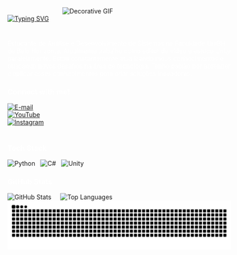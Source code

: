 <div style="display: flex; justify-content: space-between; align-items: flex-start;">
  <div style="flex: 1; max-width: 70%;">
  </div>

  <div style="flex-shrink: 0; margin-left: 80px;">
    <img 
      align="right" 
      src="https://media2.giphy.com/media/v1.Y2lkPTc5MGI3NjExdWZlOXRvMGl5bzIxZDV1cG1wYzB1N3BwMjVxbTkyODBtN2toOTQ4MCZlcD12MV9pbnRlcm5hbF9naWZfYnlfaWQmY3Q9Zw/4ilFRqgbzbx4c/giphy.gif" 
      alt="Decorative GIF" 
      style="width: 380px; height: auto;" 
    />
  </div>
</div>

<a href="https://git.io/typing-svg">
  <img 
    src="https://readme-typing-svg.herokuapp.com?font=Minecraft&pause=1000&color=FFFFFF&background=FF000000&width=435&lines=Wellcome+To+Mizas+Profile" 
    alt="Typing SVG" 
  />
</a>

#

<p style="color: #FFFFFF; margin-top: 10px;">
  Estudante de Análise e Desenvolvimento de Sistemas na Faculdade UniBH de Belo Horizonte. Atualmente trabalho como editor de vídeo e estudo Unity paralelamente. Estou constantemente atualizando meus conhecimentos e buscando novos desafios na área de tecnologia. Tenho paixão por aprender e aplicar esses conhecimentos para criar soluções inovadoras.
</p>

<img align="right" alt="" height="190px" src="./src/study.gif">



<h3 align="left" style="color: #FFFFFF;">Connect with me!</h3>

[![E-mail](https://img.shields.io/badge/-Email-000000?style=for-the-badge&logo=microsoft-outlook&logoColor=FFFFFF)](mailto:mizascontato@gmail.com)  
[![YouTube](https://img.shields.io/badge/-YouTube-000000?style=for-the-badge&logo=youtube&logoColor=FFFFFF)](https://www.youtube.com/@mizas25)  
[![Instagram](https://img.shields.io/badge/-Instagram-000000?style=for-the-badge&logo=instagram&logoColor=FFFFFF)](https://www.instagram.com/carvalho_miz/)

#

<h3 align="left" style="color: #FFFFFF;">Tech Stack</h3>

<div align="left">
  <img src="https://cdn.jsdelivr.net/gh/devicons/devicon/icons/python/python-original.svg" height="30" alt="Python" />
  &nbsp;
  <img src="https://cdn.jsdelivr.net/gh/devicons/devicon/icons/csharp/csharp-original.svg" height="30" alt="C#" />
  &nbsp;
  <img src="https://cdn.jsdelivr.net/gh/devicons/devicon/icons/unity/unity-original.svg" height="30" alt="Unity" />
</div>



<h3 align="left" style="color:#FFFFFF;">GitHub Stats</h3>

<div align="left" style="display: flex; justify-content: flex-start; gap: 20px; flex-wrap: nowrap;">
  <img 
    src="https://github-readme-stats.vercel.app/api?username=Mizaszudo&show_icons=true&theme=dark&hide_title=true&text_color=FFFFFF&icon_color=FFFFFF&bg_color=000000" 
    alt="GitHub Stats" 
  />
  <img 
    src="https://github-readme-stats.vercel.app/api/top-langs/?username=Mizaszudo&layout=compact&theme=dark&text_color=FFFFFF&icon_color=FFFFFF&bg_color=000000" 
    alt="Top Languages" 
  />
</div>

<picture align="center">
  <source media="(prefers-color-scheme: dark)" srcset="https://raw.githubusercontent.com/Mizaszudo/Mizaszudo/output/github-contribution-grid-snake-dark.svg">
  <source media="(prefers-color-scheme: light)" srcset="https://raw.githubusercontent.com/Mizaszudo/Mizaszudo/output/github-contribution-grid-snake-dark.svg">
  <img align="center" alt="github contribution grid snake animation" src="https://raw.githubusercontent.com/Mizaszudo/Mizaszudo/output/github-contribution-grid-snake.svg">
</picture>

